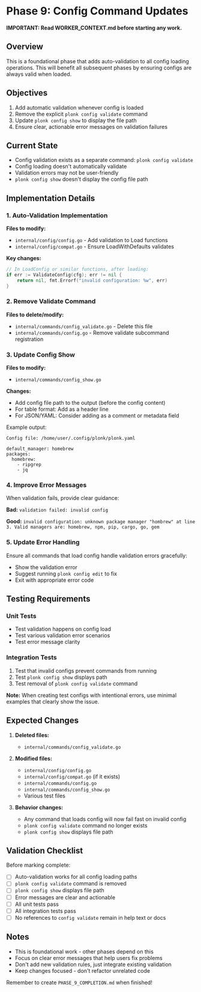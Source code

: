 # Phase 9: Config Command Updates

**IMPORTANT: Read WORKER_CONTEXT.md before starting any work.**

## Overview

This is a foundational phase that adds auto-validation to all config loading operations. This will benefit all subsequent phases by ensuring configs are always valid when loaded.

## Objectives

1. Add automatic validation whenever config is loaded
2. Remove the explicit `plonk config validate` command
3. Update `plonk config show` to display the file path
4. Ensure clear, actionable error messages on validation failures

## Current State

- Config validation exists as a separate command: `plonk config validate`
- Config loading doesn't automatically validate
- Validation errors may not be user-friendly
- `plonk config show` doesn't display the config file path

## Implementation Details

### 1. Auto-Validation Implementation

**Files to modify:**
- `internal/config/config.go` - Add validation to Load functions
- `internal/config/compat.go` - Ensure LoadWithDefaults validates

**Key changes:**
```go
// In LoadConfig or similar functions, after loading:
if err := ValidateConfig(cfg); err != nil {
    return nil, fmt.Errorf("invalid configuration: %w", err)
}
```

### 2. Remove Validate Command

**Files to delete/modify:**
- `internal/commands/config_validate.go` - Delete this file
- `internal/commands/config.go` - Remove validate subcommand registration

### 3. Update Config Show

**Files to modify:**
- `internal/commands/config_show.go`

**Changes:**
- Add config file path to the output (before the config content)
- For table format: Add as a header line
- For JSON/YAML: Consider adding as a comment or metadata field

Example output:
```
Config file: /home/user/.config/plonk/plonk.yaml

default_manager: homebrew
packages:
  homebrew:
    - ripgrep
    - jq
```

### 4. Improve Error Messages

When validation fails, provide clear guidance:

**Bad:** `validation failed: invalid config`

**Good:** `invalid configuration: unknown package manager "hombrew" at line 3. Valid managers are: homebrew, npm, pip, cargo, go, gem`

### 5. Update Error Handling

Ensure all commands that load config handle validation errors gracefully:
- Show the validation error
- Suggest running `plonk config edit` to fix
- Exit with appropriate error code

## Testing Requirements

### Unit Tests
- Test validation happens on config load
- Test various validation error scenarios
- Test error message clarity

### Integration Tests
1. Test that invalid configs prevent commands from running
2. Test `plonk config show` displays path
3. Test removal of `plonk config validate` command

**Note:** When creating test configs with intentional errors, use minimal examples that clearly show the issue.

## Expected Changes

1. **Deleted files:**
   - `internal/commands/config_validate.go`

2. **Modified files:**
   - `internal/config/config.go`
   - `internal/config/compat.go` (if it exists)
   - `internal/commands/config.go`
   - `internal/commands/config_show.go`
   - Various test files

3. **Behavior changes:**
   - Any command that loads config will now fail fast on invalid config
   - `plonk config validate` command no longer exists
   - `plonk config show` displays file path

## Validation Checklist

Before marking complete:
- [ ] Auto-validation works for all config loading paths
- [ ] `plonk config validate` command is removed
- [ ] `plonk config show` displays file path
- [ ] Error messages are clear and actionable
- [ ] All unit tests pass
- [ ] All integration tests pass
- [ ] No references to `config validate` remain in help text or docs

## Notes

- This is foundational work - other phases depend on this
- Focus on clear error messages that help users fix problems
- Don't add new validation rules, just integrate existing validation
- Keep changes focused - don't refactor unrelated code

Remember to create `PHASE_9_COMPLETION.md` when finished!
